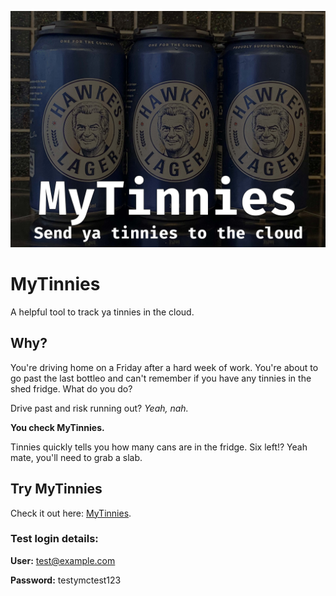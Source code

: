 ![mytinnies header](./readme_assets/mytinnies.jpg)

# MyTinnies

A helpful tool to track ya tinnies in the cloud.

## Why?

You're driving home on a Friday after a hard week of work. You're about to go past the last bottleo and can't remember if you have any tinnies in the shed fridge. What do you do?

Drive past and risk running out? _Yeah, nah._

**You check MyTinnies.**

Tinnies quickly tells you how many cans are in the fridge. Six left!? Yeah mate, you'll need to grab a slab.

## Try MyTinnies

Check it out here: [MyTinnies](http://mytinnies.com).

### Test login details:

**User:** test@example.com

**Password:** testymctest123

